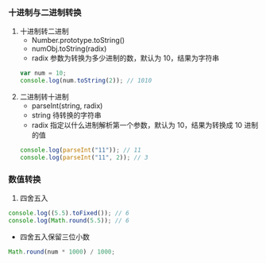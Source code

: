 ### 十进制与二进制转换

1. 十进制转二进制
   - Number.prototype.toString()
   - numObj.toString(radix)
   - radix 参数为转换为多少进制的数，默认为 10，结果为字符串
   ```js
   var num = 10;
   console.log(num.toString(2)); // 1010
   ```
2. 二进制转十进制
   - parseInt(string, radix)
   - string 待转换的字符串
   - radix 指定以什么进制解析第一个参数，默认为 10，结果为转换成 10 进制的值
   ```js
   console.log(parseInt("11")); // 11
   console.log(parseInt("11", 2)); // 3
   ```

### 数值转换

1. 四舍五入

```js
console.log((5.5).toFixed()); // 6
console.log(Math.round(5.5)); // 6
```

- 四舍五入保留三位小数

```js
Math.round(num * 1000) / 1000;
```
